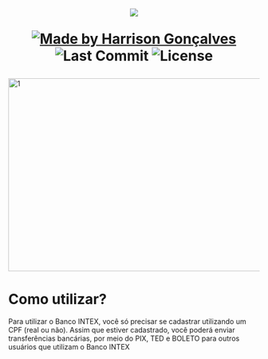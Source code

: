 <h1 align="center">
<img src="https://i.ibb.co/d2BtRqn/banco.png">
</a>

<p align="center">
  <a href="https://github.com/harrisongoncalves">
    <img alt="Made by Harrison Gonçalves" src="https://img.shields.io/badge/made%20by-Harrison%20Gonçalves-brightgreen">
  </a>
<img alt="Last Commit" src="https://img.shields.io/github/last-commit/harrisongoncalves/BancoINTEX">
<img alt="License" src="https://shields.io/badge/license-MIT-green">
</h1>

<div>
    <img src="https://i.ibb.co/xfD6byg/bancointex.png" alt="1" border="0" width="768" height="387" style="margin-right:1px;">
</div>

<h1>
Como utilizar?
</h1>
  
<p>Para utilizar o Banco INTEX, você só precisar se cadastrar utilizando um CPF (real ou não). Assim que estiver cadastrado, você poderá enviar transferências bancárias, por meio do PIX, TED e BOLETO para outros usuários que utilizam o Banco INTEX</p>
